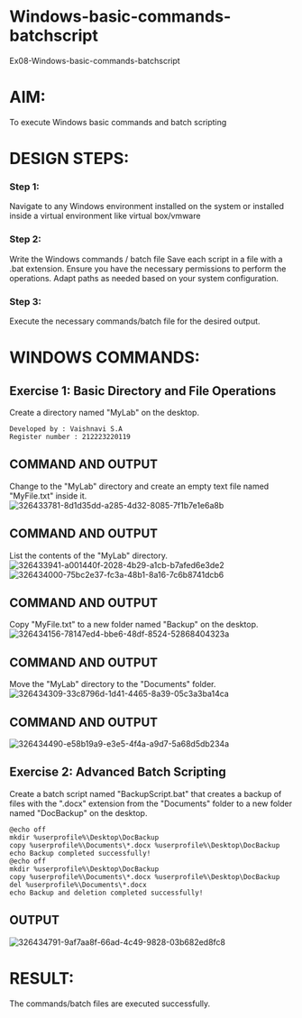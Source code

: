 # Windows-basic-commands-batchscript
Ex08-Windows-basic-commands-batchscript

# AIM:
To execute Windows basic commands and batch scripting

# DESIGN STEPS:

### Step 1:

Navigate to any Windows environment installed on the system or installed inside a virtual environment like virtual box/vmware 

### Step 2:

Write the Windows commands / batch file
Save each script in a file with a .bat extension.
Ensure you have the necessary permissions to perform the operations.
Adapt paths as needed based on your system configuration.
### Step 3:

Execute the necessary commands/batch file for the desired output. 




# WINDOWS COMMANDS:
## Exercise 1: Basic Directory and File Operations
Create a directory named "MyLab" on the desktop.
```
Developed by : Vaishnavi S.A
Register number : 212223220119
```
## COMMAND AND OUTPUT

Change to the "MyLab" directory and create an empty text file named "MyFile.txt" inside it.
![326433781-8d1d35dd-a285-4d32-8085-7f1b7e1e6a8b](https://github.com/vaishnavishaji/Windows-basic-commands-batchscript/assets/151444759/c36fc6df-a6c0-4c66-80e1-f66b8cb9eae1)


## COMMAND AND OUTPUT

List the contents of the "MyLab" directory.
![326433941-a001440f-2028-4b29-a1cb-b7afed6e3de2](https://github.com/vaishnavishaji/Windows-basic-commands-batchscript/assets/151444759/bce73e66-62f1-4960-8ca5-4666227e7be0)
![326434000-75bc2e37-fc3a-48b1-8a16-7c6b8741dcb6](https://github.com/vaishnavishaji/Windows-basic-commands-batchscript/assets/151444759/e6eac00c-1b63-473b-8f40-fc49dddfaa07)


## COMMAND AND OUTPUT

Copy "MyFile.txt" to a new folder named "Backup" on the desktop.
![326434156-78147ed4-bbe6-48df-8524-52868404323a](https://github.com/vaishnavishaji/Windows-basic-commands-batchscript/assets/151444759/bd12dc1e-9372-4753-8efb-3117ec5b6615)

## COMMAND AND OUTPUT

Move the "MyLab" directory to the "Documents" folder.
![326434309-33c8796d-1d41-4465-8a39-05c3a3ba14ca](https://github.com/vaishnavishaji/Windows-basic-commands-batchscript/assets/151444759/0c75cdc1-b4f1-4266-965c-412b832e6f4d)


## COMMAND AND OUTPUT
![326434490-e58b19a9-e3e5-4f4a-a9d7-5a68d5db234a](https://github.com/vaishnavishaji/Windows-basic-commands-batchscript/assets/151444759/285d52d7-d02c-4cbf-ad39-0ad51ed20d8a)


## Exercise 2: Advanced Batch Scripting
Create a batch script named "BackupScript.bat" that creates a backup of files with the ".docx" extension from the "Documents" folder to a new folder named "DocBackup" on the desktop.
```
@echo off
mkdir %userprofile%\Desktop\DocBackup
copy %userprofile%\Documents\*.docx %userprofile%\Desktop\DocBackup
echo Backup completed successfully!
@echo off
mkdir %userprofile%\Desktop\DocBackup
copy %userprofile%\Documents\*.docx %userprofile%\Desktop\DocBackup
del %userprofile%\Documents\*.docx
echo Backup and deletion completed successfully!

```




## OUTPUT
![326434791-9af7aa8f-66ad-4c49-9828-03b682ed8fc8](https://github.com/vaishnavishaji/Windows-basic-commands-batchscript/assets/151444759/d13cb8c9-f031-4f6b-a119-27c81a4e44c3)





# RESULT:
The commands/batch files are executed successfully.

